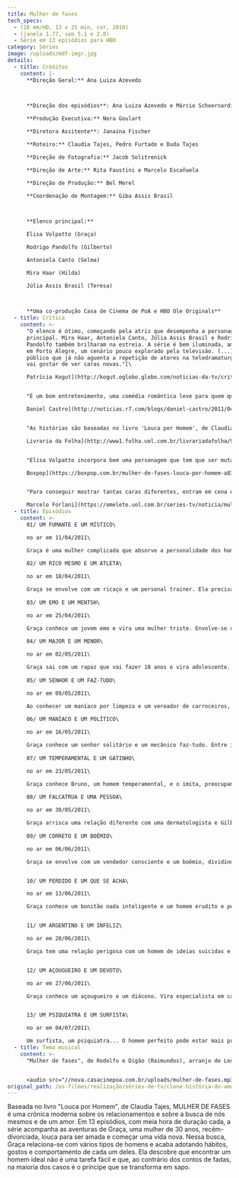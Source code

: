 ```yaml
---
title: Mulher de fases
tech_specs:
  - (16 mm/HD, 13 x 25 min, cor, 2010)
  - (janela 1.77, som 5.1 e 2.0)
  - Série em 13 episódios para HBO
category: Séries
image: /uploads/mdf-imgr.jpg
details:
  - title: Créditos
    content: |-
      **Direção Geral:** Ana Luiza Azevedo

       

      **Direção dos episódios**: Ana Luiza Azevedo e Márcio Schoernardie

      **Produção Executiva:** Nora Goulart

      **Diretora Assitente**: Janaína Fischer

      **Roteiro:** Claudia Tajes, Pedro Furtado e Duda Tajes

      **Direção de Fotografia:** Jacob Solitrenick

      **Direção de Arte:** Rita Faustini e Marcelo Escañuela

      **Direção de Produção:** Bel Merel

      **Coordenação de Montagem:** Giba Assis Brasil

       

      **Elenco principal:**

      Elisa Volpatto (Graça)

      Rodrigo Pandolfo (Gilberto)

      Antoniela Canto (Selma)

      Mira Haar (Hilda)

      Júlia Assis Brasil (Teresa)

       

      **Uma co-produção Casa de Cinema de PoA e HBO Ole Originals**
  - title: Crítica
    content: >-
      "O elenco é ótimo, começando pela atriz que desempenha a personagem
      principal. Mira Haar, Antoniela Canto, Júlia Assis Brasil e Rodrigo
      Pandolfo também brilharam na estreia. A série é bem iluminada, ambientada
      em Porto Alegre, um cenário pouco explorado pela televisão. (...) O
      público que já não aguenta a repetição de atores na teledramaturgia também
      vai gostar de ver caras novas."[\

      Patrícia Kogut](http://kogut.oglobo.globo.com/noticias-da-tv/critica/noticia/2011/04/critica-mulher-de-fases-morno-374446.html), O Globo, 13/04/2011


      "É um bom entretenimento, uma comédia romântica leve para quem quer apenas espairecer depois de um dia de trabalho. Tem uma edição ágil, uma boa direção, um bom elenco fixo (alguns atores, como a protagonista, são gaúchos; outros foram içados no teatro). A seu favor, ainda há o fato de revelar paisagens de Porto Alegre, quebrando a hegemonia de Rio-São Paulo."[\

      Daniel Castro](http://noticias.r7.com/blogs/daniel-castro/2011/04/03/hbo-aposta-em-serie-machista-filmada-no-rio-grande-do-sul/), blog, 03/04/2011


      "As histórias são baseadas no livro 'Louca por Homem', de Claudia Tajes. (...) Com passagens bem-humoradas, a escritora cria e recria situações com que todas as mulheres podem se identificar, pois, lá no fundo (e não se precisa descer tanto assim), mesmo que com particularidades aparentemente diferentes, os homens apresentados são todos os iguais: chatos, chorões e em busca de uma histérica para cuidar deles."[\

      Livraria da Folha](http://www1.folha.uol.com.br/livrariadafolha/910037-louca-por-homem-brinca-com-gafes-e-situacoes-histericas-da-mulher-de-fases.shtml), 03/05/2011


      "Elisa Volpatto incorpora bem uma personagem que tem que ser mutante a cada episódio. É surpreendente como ela se transforma em outra pessoa quando começa a adquirir os hábitos do parceiro. O resto do elenco não fica muito atrás. A química entre eles funciona bem. (...) E a gente duvida muito que o público não ache Graça uma graça."[\

      Boxpop](https://boxpop.com.br/mulher-de-fases-louca-por-homem-a832e3e08e26), 08/04/2011


      "Para conseguir mostrar tantas caras diferentes, entram em cena os figurinos variados, as revistas que ela compra na banca e, principalmente, o talento da atriz, que parece ser bem grande. Em uma cena solo em que visita um apartamento para si mesma, Volpatto faz a corretora e a cliente, no melhor estilo Gollum e Smeagol. Impressionante."[\

      Marcelo Forlani](https://omelete.uol.com.br/series-tv/noticia/mulher-de-fases-preview/), Omelete, 12/04/2011
  - title: Episódios
    content: >-
      01/ UM FUMANTE E UM MÍSTICO\

      no ar em 11/04/2011\

      Graça é uma mulher complicada que absorve a personalidade dos homens com quem sai. Separada, ela se envolve com um fumante e um místico.
       
      02/ UM RICO MESMO E UM ATLETA\

      no ar em 18/04/2011\

      Graça se envolve com um ricaço e um personal trainer. Ela precisa ter estômago para os caprichos de um e fôlego para os exercícios do outro.
       
      03/ UM EMO E UM MENTSH\

      no ar em 25/04/2011\

      Graça conhece um jovem emo e vira uma mulher triste. Envolve-se com um judeu ortodoxo e aprende os fundamentos do judaísmo.
       
      04/ UM MAJOR E UM MENOR\

      no ar em 02/05/2011\

      Graça sai com um rapaz que vai fazer 18 anos e vira adolescente. Envolve-se com um rígido major aposentado e adquire trejeitos militares.
       
      05/ UM SENHOR E UM FAZ-TUDO\

      no ar em 09/05/2011\

      Ao conhecer um maníaco por limpeza e um vereador de carroceiros, Graça fica dividida entre o mundo asséptico e o cheiro de povo.
       
      06/ UM MANÍACO E UM POLÍTICO\

      no ar em 16/05/2011\

      Graça conhece um senhor solitário e um mecânico faz-tudo. Entre instalar tomadas e aprender tango, Graça com certeza aprontará mais uma.
       
      07/ UM TEMPERAMENTAL E UM GATINHO\

      no ar em 23/05/2011\

      Graça conhece Bruno, um homem temperamental, e o imita, preocupando sua amiga Selma. Depois conhece um homem muito feio e trata de mudar o visual.
       
      08/ UM FALCATRUA E UMA PESSOA\

      no ar em 30/05/2011\

      Graça arrisca uma relação diferente com uma dermatologista e Gilberto tenta esquecer a ex, saindo com uma garota mais jovem.
       
      09/ UM CORRETO E UM BOÊMIO\

      no ar em 06/06/2011\

      Graça se envolve com um vendedor consciente e um boêmio, dividindo-se entre passeatas ecológicas e noitadas com muita bebida e karaokê.


      10/ UM PERDIDO E UM QUE SE ACHA\

      no ar em 13/06/2011\

      Graça conhece um bonitão nada inteligente e um homem erudito e pedante. Entra em crise e começa a questionar sua busca pelo homem perfeito.


      11/ UM ARGENTINO E UM INFELIZ\

      no ar em 20/06/2011\

      Graça tem uma relação perigosa com um homem de ideias suicidas e preocupa a todos. Também conhece um argentino e passa a falar o portunhol.


      12/ UM AÇOUGUEIRO E UM DEVOTO\

      no ar em 27/06/2011\

      Graça conhece um açougueiro e um diácono. Vira especialista em carnes e caridade. Mas estranha o comportamento do ex-marido, que a ignora.


      13/ UM PSIQUIATRA E UM SURFISTA\

      no ar em 04/07/2011\

      Um surfista, um psiquiatra... O homem perfeito pode estar mais próximo do que Graça imagina.
  - title: Tema musical
    content: >-
      "Mulher de fases", de Rodolfo e Digão (Raimundos), arranjo de Leo Henkin


      <audio src="//nova.casacinepoa.com.br/uploads/mulher-de-fases.mp3" controls />
original_path: /os-filmes/realização/séries-de-tv/clone-história-do-amor.html
---
```

Baseada no livro "Louca por Homem", de Claudia Tajes, MULHER DE FASES é uma crônica moderna sobre os relacionamentos e sobre a busca de nós mesmos e de um amor. Em 13 episódios, com meia hora de duração cada, a série acompanha as aventuras de Graça, uma mulher de 30 anos, recém-divorciada, louca para ser amada e começar uma vida nova. Nessa busca, Graça relaciona-se com vários tipos de homens e acaba adotando hábitos, gostos e comportamento de cada um deles. Ela descobre que encontrar um homem ideal não é uma tarefa fácil e que, ao contrário dos contos de fadas, na maioria dos casos é o príncipe que se transforma em sapo.